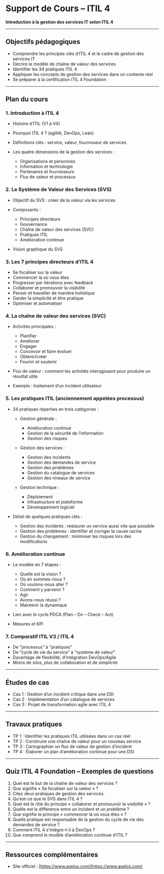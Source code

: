 # Support de Cours – ITIL 4

**Introduction à la gestion des services IT selon ITIL 4**

---

## Objectifs pédagogiques

* Comprendre les principes clés d’ITIL 4 et le cadre de gestion des services IT
* Décrire le modèle de chaîne de valeur des services
* Identifier les 34 pratiques ITIL 4
* Appliquer les concepts de gestion des services dans un contexte réel
* Se préparer à la certification ITIL 4 Foundation

---

## Plan du cours

### 1. Introduction à ITIL 4

* Histoire d’ITIL (V1 à V4)
* Pourquoi ITIL 4 ? (agilité, DevOps, Lean)
* Définitions clés : service, valeur, fournisseur de services
* Les quatre dimensions de la gestion des services :

  * Organisations et personnes
  * Information et technologie
  * Partenaires et fournisseurs
  * Flux de valeur et processus

### 2. Le Système de Valeur des Services (SVS)

* Objectif du SVS : créer de la valeur via les services
* Composants :

  * Principes directeurs
  * Gouvernance
  * Chaîne de valeur des services (SVC)
  * Pratiques ITIL
  * Amélioration continue
* Vision graphique du SVS

### 3. Les 7 principes directeurs d’ITIL 4

* Se focaliser sur la valeur
* Commencer là où vous êtes
* Progresser par itérations avec feedback
* Collaborer et promouvoir la visibilité
* Penser et travailler de manière holistique
* Garder la simplicité et être pratique
* Optimiser et automatiser

### 4. La chaîne de valeur des services (SVC)

* Activités principales :

  * Planifier
  * Améliorer
  * Engager
  * Concevoir et faire évoluer
  * Obtenir/créer
  * Fournir et soutenir
* Flux de valeur : comment les activités interagissent pour produire un résultat utile
* Exemple : traitement d’un incident utilisateur

### 5. Les pratiques ITIL (anciennement appelées processus)

* 34 pratiques réparties en trois catégories :

  * Gestion générale :

    * Amélioration continue
    * Gestion de la sécurité de l’information
    * Gestion des risques
  * Gestion des services :

    * Gestion des incidents
    * Gestion des demandes de service
    * Gestion des problèmes
    * Gestion du catalogue de services
    * Gestion des niveaux de service
  * Gestion technique :

    * Déploiement
    * Infrastructure et plateforme
    * Développement logiciel
* Détail de quelques pratiques clés :

  * Gestion des incidents : restaurer un service aussi vite que possible
  * Gestion des problèmes : identifier et corriger la cause racine
  * Gestion du changement : minimiser les risques lors des modifications

### 6. Amélioration continue

* Le modèle en 7 étapes :

  * Quelle est la vision ?
  * Où en sommes-nous ?
  * Où voulons-nous aller ?
  * Comment y parvenir ?
  * Agir
  * Avons-nous réussi ?
  * Maintenir la dynamique
* Lien avec le cycle PDCA (Plan – Do – Check – Act)
* Mesures et KPI

### 7. Comparatif ITIL V3 / ITIL 4

* De "processus" à "pratiques"
* De "cycle de vie du service" à "système de valeur"
* Davantage de flexibilité, d’intégration DevOps/Agile
* Moins de silos, plus de collaboration et de simplicité

---

## Études de cas

* Cas 1 : Gestion d’un incident critique dans une DSI
* Cas 2 : Implémentation d’un catalogue de services
* Cas 3 : Projet de transformation agile avec ITIL 4

---

## Travaux pratiques

* TP 1 : Identifier les pratiques ITIL utilisées dans un cas réel
* TP 2 : Construire une chaîne de valeur pour un nouveau service
* TP 3 : Cartographier un flux de valeur de gestion d’incident
* TP 4 : Élaborer un plan d’amélioration continue pour une DSI

---

## Quiz ITIL 4 Foundation – Exemples de questions

1. Quel est le but de la chaîne de valeur des services ?
2. Que signifie « Se focaliser sur la valeur » ?
3. Citez deux pratiques de gestion des services.
4. Qu’est-ce que le SVS dans ITIL 4 ?
5. Quel est le rôle du principe « collaborer et promouvoir la visibilité » ?
6. Quelle est la différence entre un incident et un problème ?
7. Que signifie le principe « commencer là où vous êtes » ?
8. Quelle pratique est responsable de la gestion du cycle de vie des demandes de service ?
9. Comment ITIL 4 s’intègre-t-il à DevOps ?
10. Que comprend le modèle d’amélioration continue d’ITIL ?

---

## Ressources complémentaires

* Site officiel : [https://www.axelos.com](https://www.axelos.com)
